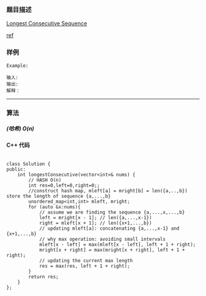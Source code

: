 ### 题目描述

[Longest Consecutive Sequence](https://leetcode.com/problems/longest-consecutive-sequence/description/)

[ref](https://www.acwing.com/solution/content/222/)

### 样例

```
Example:

输入: 
输出: 
解释：

```


----------

### 算法
##### (哈希) $O(n)$



#### C++ 代码
```

class Solution {
public:
    int longestConsecutive(vector<int>& nums) {
        // HASH O(n)
        int res=0,left=0,right=0;;
        //construct hash map, mleft[a] = mright[b] = len({a,..,b}) store the length of sequence {a,...,b}
        unordered_map<int,int> mleft, mright; 
        for (auto &x:nums){
            // assume we are finding the sequence {a,...,x,...,b}
            left = mright[x - 1]; // len({a,...,x-1}) 
            right = mleft[x + 1]; // len({x+1,...,b})
            // updating mleft[a]: concatenating {a,...,x-1} and {x+1,...,b}
            // why max operation: avoiding small intervals 
            mleft[x - left] = max(mleft[x - left], left + 1 + right);
            mright[x + right] = max(mright[x + right], left + 1 + right);
            // updating the current max length
            res = max(res, left + 1 + right);
        }
        return res;
    }
};


```


